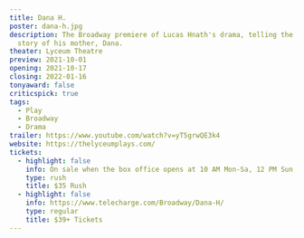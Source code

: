 ```yaml
---
title: Dana H.
poster: dana-h.jpg
description: The Broadway premiere of Lucas Hnath's drama, telling the true
  story of his mother, Dana.
theater: Lyceum Theatre
preview: 2021-10-01
opening: 2021-10-17
closing: 2022-01-16
tonyaward: false
criticspick: true
tags: 
  - Play
  - Broadway
  - Drama
trailer: https://www.youtube.com/watch?v=yT5grwQE3k4
website: https://thelyceumplays.com/
tickets:
  - highlight: false
    info: On sale when the box office opens at 10 AM Mon-Sa, 12 PM Sun, on a first-come, first-served basis. Cash or credit card. 2 tickets Per Person. Seat Locations determined at the discretion of the box office. Subject to availability.
    type: rush
    title: $35 Rush
  - highlight: false
    info: https://www.telecharge.com/Broadway/Dana-H/
    type: regular
    title: $39+ Tickets
---
```

